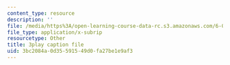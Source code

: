 ```yaml
---
content_type: resource
description: ''
file: /media/https%3A/open-learning-course-data-rc.s3.amazonaws.com/6-042j-mathematics-for-computer-science-spring-2015/3bc2084a0d35591549d0fa27be1e9af3_eMWG-jTh-GE.srt
file_type: application/x-subrip
resourcetype: Other
title: 3play caption file
uid: 3bc2084a-0d35-5915-49d0-fa27be1e9af3
---
```

